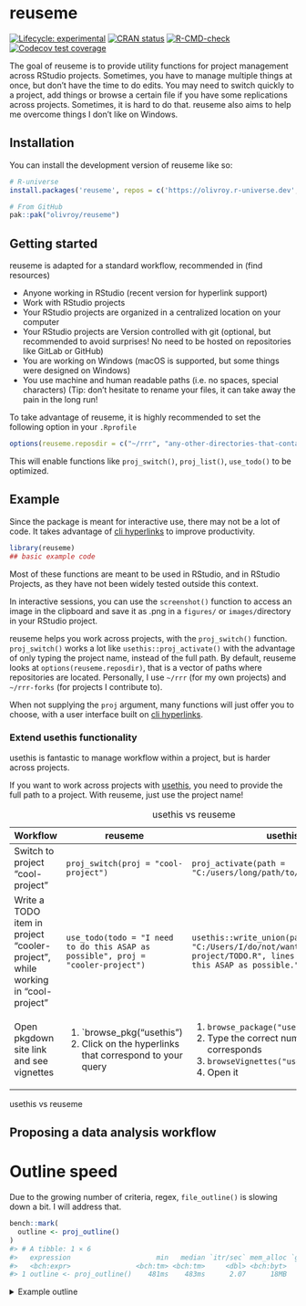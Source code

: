 
<!-- README.md is generated from README.Rmd. Please edit that file -->

# reuseme

<!-- badges: start -->

[![Lifecycle:
experimental](https://img.shields.io/badge/lifecycle-experimental-orange.svg)](https://lifecycle.r-lib.org/articles/stages.html#experimental)
[![CRAN
status](https://www.r-pkg.org/badges/version/reuseme)](https://CRAN.R-project.org/package=reuseme)
[![R-CMD-check](https://github.com/olivroy/reuseme/actions/workflows/R-CMD-check.yaml/badge.svg)](https://github.com/olivroy/reuseme/actions/workflows/R-CMD-check.yaml)
[![Codecov test
coverage](https://codecov.io/gh/olivroy/reuseme/branch/main/graph/badge.svg)](https://app.codecov.io/gh/olivroy/reuseme?branch=main)

<!-- badges: end -->

The goal of reuseme is to provide utility functions for project
management across RStudio projects. Sometimes, you have to manage
multiple things at once, but don’t have the time to do edits. You may
need to switch quickly to a project, add things or browse a certain file
if you have some replications across projects. Sometimes, it is hard to
do that. reuseme also aims to help me overcome things I don’t like on
Windows.

## Installation

You can install the development version of reuseme like so:

``` r
# R-universe
install.packages('reuseme', repos = c('https://olivroy.r-universe.dev', 'https://cloud.r-project.org'))

# From GitHub
pak::pak("olivroy/reuseme")
```

## Getting started

reuseme is adapted for a standard workflow, recommended in (find
resources)

- Anyone working in RStudio (recent version for hyperlink support)
- Work with RStudio projects
- Your RStudio projects are organized in a centralized location on your
  computer
- Your RStudio projects are Version controlled with git (optional, but
  recommended to avoid surprises! No need to be hosted on repositories
  like GitLab or GitHub)
- You are working on Windows (macOS is supported, but some things were
  designed on Windows)
- You use machine and human readable paths (i.e. no spaces, special
  characters) (Tip: don’t hesitate to rename your files, it can take
  away the pain in the long run!

To take advantage of reuseme, it is highly recommended to set the
following option in your `.Rprofile`

``` r
options(reuseme.reposdir = c("~/rrr", "any-other-directories-that-contain-rstudio-projects"))
```

This will enable functions like `proj_switch()`, `proj_list()`,
`use_todo()` to be optimized.

## Example

Since the package is meant for interactive use, there may not be a lot
of code. It takes advantage of [cli
hyperlinks](https://cli.r-lib.org/reference/links.html) to improve
productivity.

``` r
library(reuseme)
## basic example code
```

Most of these functions are meant to be used in RStudio, and in RStudio
Projects, as they have not been widely tested outside this context.

In interactive sessions, you can use the `screenshot()` function to
access an image in the clipboard and save it as .png in a `figures/` or
`images/`directory in your RStudio project.

reuseme helps you work across projects, with the `proj_switch()`
function. `proj_switch()` works a lot like `usethis::proj_activate()`
with the advantage of only typing the project name, instead of the full
path. By default, reuseme looks at `options(reuseme.reposdir)`, that is
a vector of paths where repositories are located. Personally, I use
`~/rrr` (for my own projects) and `~/rrr-forks` (for projects I
contribute to).

When not supplying the `proj` argument, many functions will just offer
you to choose, with a user interface built on [cli
hyperlinks](https://cli.r-lib.org/reference/links.html).

### Extend usethis functionality

usethis is fantastic to manage workflow within a project, but is harder
across projects.

If you want to work across projects with [usethis](usethis.r-lib.org),
you need to provide the full path to a project. With reuseme, just use
the project name!

<table style="width:100%;">
<caption>usethis vs reuseme</caption>
<colgroup>
<col style="width: 27%" />
<col style="width: 27%" />
<col style="width: 45%" />
</colgroup>
<thead>
<tr class="header">
<th>Workflow</th>
<th>reuseme</th>
<th>usethis</th>
</tr>
</thead>
<tbody>
<tr class="odd">
<td>Switch to project “cool-project”</td>
<td><code>proj_switch(proj = "cool-project")</code></td>
<td><code>proj_activate(path = "C:/users/long/path/to/cool-project")</code></td>
</tr>
<tr class="even">
<td>Write a TODO item in project “cooler-project”, while working in
“cool-project”</td>
<td><code>use_todo(todo = "I need to do this ASAP as possible", proj = "cooler-project")</code></td>
<td><code>usethis::write_union(path = "C:/Users/I/do/not/want/to/type/cooler-project/TODO.R", lines = "I need to do this ASAP as possible.")</code></td>
</tr>
<tr class="odd">
<td>Open pkgdown site link and see vignettes</td>
<td><ol type="1">
<li>`browse_pkg(“usethis”)</li>
<li>Click on the hyperlinks that correspond to your query</li>
</ol></td>
<td><ol type="1">
<li><code>browse_package("usethis")</code></li>
<li>Type the correct number that corresponds</li>
<li><code>browseVignettes("usethis")</code></li>
<li>Open it</li>
</ol></td>
</tr>
</tbody>
</table>

usethis vs reuseme

## Proposing a data analysis workflow

<!--# Write about dplyr-plus functions! -->
<!--# Write about *_identity functions -->
<!--# Write about _named functions -->

# Outline speed

Due to the growing number of criteria, regex, `file_outline()` is
slowing down a bit. I will address that.

``` r
bench::mark(
  outline <- proj_outline()
)
#> # A tibble: 1 × 6
#>   expression                     min   median `itr/sec` mem_alloc `gc/sec`
#>   <bch:expr>                <bch:tm> <bch:tm>     <dbl> <bch:byt>    <dbl>
#> 1 outline <- proj_outline()    481ms    483ms      2.07      18MB     4.14
```

<details>
<summary>
Example outline
</summary>
<p>

``` r
outline
#> 
#> ── `inst/example-file/outline-script.R`  Example for `file_outline()`
#> `i` Load packages
#> `i` Wrangle + visualize data
#> `i` A great title
#> `i` TODO improve this Viz!- `Done✔?`
#> 
#> ── `LICENSE.md`  MIT License
#> 
#> ── `playground/roxygen2-test.R`
#> `i` Section to extract
#> 
#> ── `R/browse-pkg.R`
#> `i` {package}
#> `i` Vignettes
#> 
#> ── `R/dplyr-plus.R`  dplyr extra
#> `i` in the presence of ties.
#> `i` Use with_ties = FALSE to return exactly n matches
#> `i` Use each = FALSE to have n divided in each place
#> `i` FIXME Doesn't work, problem with symbols here- `Done✔?`
#> `i` with dplyr::filter
#> `i` extract the skin_color for C-3PO
#> `i` will return a named vector of mpg (as mtcars has rownames.)
#> `i` Extract hair color for all people
#> `i` TODO use `check_length()` when implemented. r-lib/rlang#1618 (<https://github.com/r-lib/rlang/issues/1618>)- `Done✔?`
#> `i` summarise with total
#> `i` works with `.by`
#> `i` works with `group_by()`
#> `i` NA all 2s
#> `i` You can actually use dplyr::na_if() in this case
#> `i` NA all 1 and 2
#> 
#> ── `R/eda-identity.R`  dplyr/base identity helpers --------------------
#> `i` Use cases / advantages
#> `i` Caution
#> `i` Workflow to explore mtcars
#> `i` base identity functions
#> `i` dplyr identity functions with small tweaks
#> `i` dplyr identity without tweaks
#> `i` dplyr extensions identity
#> `i` helpers
#> 
#> ── `R/escape-inline-markup.R`
#> `i` example code
#> `i` last instance taken care of with escape_markup with a different strategy
#> 
#> ── `R/files-conflicts.R`
#> `i` TODO insert in either proj_outline, or rename_file- `Done✔?`
#> `i` TODO probably needs a `detect_genuine_path()`- `Done✔?`
#> `i` Helpers
#> `i` TODO Add false positive references- `Done✔?`
#> `i` TODO fs::path and file.path should be handled differently- `Done✔?`
#> 
#> ── `R/import-standalone-types-check.R`
#> `i` Scalars
#> `i` Vectors
#> 
#> ── `R/named.R`
#> `i` returns the same as base R for unnamed input
#> `i` returns all values
#> `i` TODO is usable with `extract_cell_value()`
#> 
#> ── `R/open.R`
#> `i` FIXME why is this code like this?- `Done✔?`
#> `i` TODO structure and summarise information.- `Done✔?`
#> 
#> ── `R/outdated-pkgs.R`
#> `i` All packages are up to date.
#> `i` TODO figure out pad :)- `Done✔?`
#> 
#> ── `R/outline-criteria.R`
#> `i` Add variable to outline data frame
#> `i` TODO strip is_cli_info in Package? only valid for EDA- `Done✔?`
#> `i` FIXME try to detect all the chunk caption, but would have to figure out the end of it maybe lightparser.- `Done✔?`
#> `i` it is 'R/outline.R'
#> 
#> ── `R/outline.R`  `proj_outline()`
#> `i` Remove todo items
#> `i` interact with data frame
#> `i` These all work on the active file / project or directory.
#> `i` Like proj_switch(), proj_outline() accepts a project
#> `i` `file_outline()`
#> `i` File outline
#> `i` Print method
#> `i` Step: tweak outline look as they show
#> `i` TODO Improve performance with vctrs tidyverse/dplyr#6806 (<https://github.com/tidyverse/dplyr/issues/6806>)- `Done✔?`
#> 
#> ── `R/proj-list.R`
#> `i` TODO maybe add a max?- `Done✔?`
#> `i` TODO improve on this message- `Done✔?`
#> 
#> ── `R/proj-reuseme.R`
#> `i` Setup
#> `i` Capabilities.
#> 
#> ── `R/rename-files.R`
#> `i` Use case
#> `i` After here, we start doing some renaming real situations
#> `i` Helpers
#> `i` helpers for computing scope of renaming
#> `i` TODO measure of string proximity- `Done✔?`
#> `i` Prevent renaming if something is going on
#> `i` FIXME maybe not fail while testing- `Done✔?`
#> `i` TODO Check that old file is more recent- `Done✔?`
#> 
#> ── `R/use-todo.R`
#> `i` TODO think about maybe using todo = clipr::read_clip()- `Done✔?`
#> `i` TODO nice to have, but would need to extract duplicates- `Done✔?`
#> `i` Helpers
#> 
#> ── `R/utils-proj.R`  usethis adaptions utils
#> `i` Active project / document
#> 
#> ── `R/utils-write.R`
#> `i` Creating <path>
#> 
#> ── `R/utils.R`  OS utils
#> 
#> ── `tests/testthat/_ref/many-titles.md`  The title is the only outline element
#> `i` Another title
#> `i` Second level
#> `i` TODO this is an item- `Done✔?`
#> `i` Last title
#> 
#> ── `tests/testthat/_ref/my-analysis.md`  My doc title
#> `i` A section
#> `i` Dashboard card
#> `i` A code section
#> `i` A subsection
#> `i` A section2
#> `i` A long ggplot2 title
#> `i` A code section
#> 
#> ── `tests/testthat/_ref/my-analysis.R`  Analyse my streets
#> `i` Read my streets (<https://https://en.wikipedia.org/wiki/Street_art>) data
#> `i` data wrangling
#> `i` Write my streets
#> `i` TODO Create a new version- `Done✔?`
#> `i` Roxygen section
#> `i` A real one
#> `i` A true one
#> `i` 'R/my-file.R'
#> `i` Refer to google (<https://google.com>)
#> `i` Section title
#> 
#> ── `tests/testthat/_ref/single-title.md`  The title is the only outline element
#> 
#> ── `tests/testthat/_snaps/case-if-any.md`
#> `i` wrong cases error
#> 
#> ── `tests/testthat/_snaps/dplyr-plus.md`
#> `i` adds rows in front, but warns the user
#> 
#> ── `tests/testthat/_snaps/eda-identity.md`
#> `i` Side effects are what's intended in interactive sessions
#> 
#> ── `tests/testthat/_snaps/outline-criteria.md`
#> `i` No outline criteria are untested
#> 
#> ── `tests/testthat/_snaps/outline.md`
#> `i` alpha and work_only arguments work
#> `i` pattern works as expected
#> 
#> ── `tests/testthat/_snaps/rename-files.md`
#> `i` Helper files returns the expected input
#> 
#> ── `tests/testthat/_snaps/use-todo.md`
#> `i` Marking a TODO item as done works
#> 
#> ── `tests/testthat/test-case-if-any.R`
#> `i` case_if_any() basic work
#> `i` wrong cases error
#> `i` case_if_any() can use a newly created variable (#8)
#> 
#> ── `tests/testthat/test-dplyr-plus.R`
#> `i` filter_if_any() errors correctly when using `by` instead of `.by`
#> `i` filter_if_any() errors with across()
#> `i` TODO improve this error- `Done✔?`
#> `i` adds rows in front, but warns the user
#> `i` summarise_with_total() keeps factors
#> `i` na_if2() works with expr and values
#> 
#> ── `tests/testthat/test-eda-identity.R`
#> `i` Returns identity
#> `i` Side effects are what's intended in interactive sessions
#> 
#> ── `tests/testthat/test-link-elements.R`
#> `i` link_gh_issue() + markup_href() work
#> 
#> ── `tests/testthat/test-named.R`
#> `i` min/max/unique_named() return named output
#> `i` max_named() and unique_named() work with unnamed vectors
#> 
#> ── `tests/testthat/test-open.R`
#> `i` open_rs_doc() errors in non-interactive sessions
#> 
#> ── `tests/testthat/test-outline-criteria.R`  Test individual outline elements
#> `i` o_is_cli_info() works
#> `i` No outline criteria are untested
#> 
#> ── `tests/testthat/test-outline.R`
#> `i` alpha and work_only arguments work
#> `i` file_outline() is a data frame
#> `i` TODO change tests for data frame size when stable (efficiency). As stil…- `Done✔?`
#> `i` file_outline() with only title doesn't error
#> `i` file_outline() contains function calls
#> `i` dir_outline() works with no error
#> 
#> ── `tests/testthat/test-rename-files.R`
#> `i` Helper files returns the expected input
#> `i` force and action are deprecated
#> 
#> ── `tests/testthat/test-screenshot.R`
#> `i` screenshot() does nothing in non-interactive sessions
#> 
#> ── `tests/testthat/test-use-todo.R`
#> `i` Marking TODO as done detects tags
#> 
#> ── `tests/testthat/test-utils.R`
#> `i` Windows is recognized correctly.
#> 
#> ── `TODO.R`
#> `i` TODO screenshot make the behaviour different when vignettes vs articl…- `Done✔?`
#> `i` TODO screenshot RStudio addin to insert the code directly in the qmd …- `Done✔?`
#> `i` TODO use_family() to edit .R file to add @family data frames tags to ro…- `Done✔?`
#> `i` TODO mutate_identity redundant if the focus pillar PR was merged. r-lib/pillar#585 (<https://github.com/r-lib/pillar/issues/585>)- `Done✔?`
#> `i` TODO rename if many matches, separate those with the exact path.- `Done✔?`
#> `i` TODO outline make ggtitle work- `Done✔?`
#> `i` TODO outline show extra msg only for some, but in file outline, not i…- `Done✔?`
#> `i` TODO outline detect help calls and apply markup. `?fs::file_show` dis…- `Done✔?`
#> `i` TODO escape_markup doesn't work with complex operation {x^2} for example. Maybe if detecting something complex, use cli_escape function. escape-complex-markyp branch created to try to address this.- `Done✔?`
#> `i` TODO outline avoid evaluating in current env.- `Done✔?`
#> `i` TODO wrap regexps in functions- `Done✔?`
#> `i` TODO outline remove examples from outline. Sometimes commented code i…- `Done✔?`
#> `i` TODO outline roxygen comments processing should be left to `roxygen2::parse_file()`- `Done✔?`
#> `i` TODO outline show key like `pak::pkg_deps_tree()` does.- `Done✔?`
#> `i` TODO outline roxygen function title- `Done✔?`
#> `i` TODO outline remove ggtext markup from plot title.- `Done✔?`
#> `i` FIXME outline comments are now interpreted as section- `Done✔?`
#> `i` TODO outline todos in qmd file inside html comment- `Done✔?`
#> `i` TODO reframe more than one issue. nw drive- `Done✔?`
#> `i` TODO delete generated files- `Done✔?`
#> `i` TODO [proj_file] to accesss data (return the path in this case?)- `Done✔?`
#> 
#> ── `NEWS.md`
#> `i` reuseme (development version)
#> `i` reuseme 0.0.1
#> 
#> ── `README.Rmd`
#> `i` reuseme
#> `i` Installation
#> `i` Getting started
#> `i` Example
#> `i` hello
#> `i` Extend usethis functionality
#> `i` Proposing a data analysis workflow
#> `i` Outline speed
```

</p>
</details>
